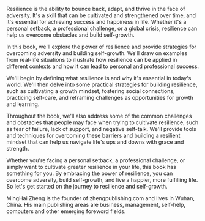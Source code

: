 
Resilience is the ability to bounce back, adapt, and thrive in the face of adversity. It's a skill that can be cultivated and strengthened over time, and it's essential for achieving success and happiness in life. Whether it's a personal setback, a professional challenge, or a global crisis, resilience can help us overcome obstacles and build self-growth.

In this book, we'll explore the power of resilience and provide strategies for overcoming adversity and building self-growth. We'll draw on examples from real-life situations to illustrate how resilience can be applied in different contexts and how it can lead to personal and professional success.

We'll begin by defining what resilience is and why it's essential in today's world. We'll then delve into some practical strategies for building resilience, such as cultivating a growth mindset, fostering social connections, practicing self-care, and reframing challenges as opportunities for growth and learning.

Throughout the book, we'll also address some of the common challenges and obstacles that people may face when trying to cultivate resilience, such as fear of failure, lack of support, and negative self-talk. We'll provide tools and techniques for overcoming these barriers and building a resilient mindset that can help us navigate life's ups and downs with grace and strength.

Whether you're facing a personal setback, a professional challenge, or simply want to cultivate greater resilience in your life, this book has something for you. By embracing the power of resilience, you can overcome adversity, build self-growth, and live a happier, more fulfilling life. So let's get started on the journey to resilience and self-growth.

MingHai Zheng is the founder of zhengpublishing.com and lives in Wuhan, China. His main publishing areas are business, management, self-help, computers and other emerging foreword fields.
